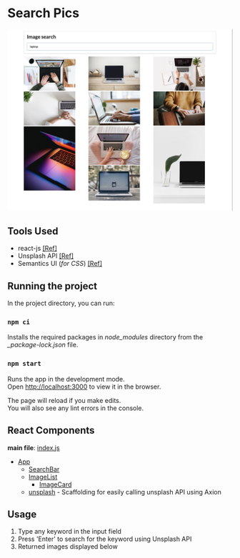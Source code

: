 # Search Pics

![screen](public/screen.jpg 'screen')

## Tools Used

- react-js [[Ref]](https://reactjs.org/docs/getting-started.html)
- Unsplash API [[Ref]](https://unsplash.com/documentation#getting-started)
- Semantics UI (_for CSS_) [[Ref]](https://semantic-ui.com/introduction/getting-started.html)

## Running the project

In the project directory, you can run:

### `npm ci`

Installs the required packages in *node_modules* directory from the *_package-lock.json* file.

### `npm start`

Runs the app in the development mode.<br />
Open [http://localhost:3000](http://localhost:3000) to view it in the browser.

The page will reload if you make edits.<br />
You will also see any lint errors in the console.

## React Components

**main file**: [index.js](src/index.js)

- [App](src/components/App.js)
  - [SearchBar](src/components/SearchBar.js)
  - [ImageList](src/components/ImageList.js)
    - [ImageCard](src/components/ImageCard.js)
  - [unsplash](src/api/unsplash.js) - Scaffolding for easily calling unsplash API using Axion

## Usage

1. Type any keyword in the input field
2. Press 'Enter' to search for the keyword using Unsplash API
3. Returned images displayed below
